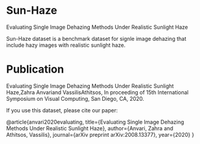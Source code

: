 # Sun-Haze
Evaluating Single Image Dehazing Methods Under Realistic Sunlight Haze

Sun-Haze dataset is a benchmark dataset for signle image dehazing that include hazy images with realistic sunlight haze.

# Publication
Evaluating Single Image Dehazing Methods Under Realistic Sunlight Haze,Zahra Anvariand VassilisAthitsos, In proceeding of 15th International Symposium on Visual Computing, San Diego, CA, 2020.

If you use this dataset, please cite our paper:

@article{anvari2020evaluating,
  title={Evaluating Single Image Dehazing Methods Under Realistic Sunlight Haze},
  author={Anvari, Zahra and Athitsos, Vassilis},
  journal={arXiv preprint arXiv:2008.13377},
  year={2020}
}
